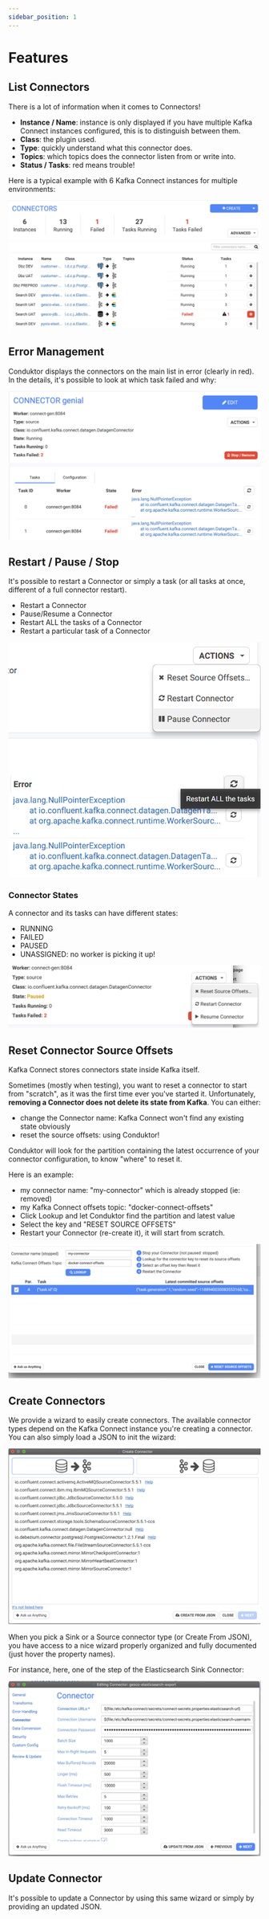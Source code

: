 ```yaml
---
sidebar_position: 1
---
```


# Features

## List Connectors

There is a lot of information when it comes to Connectors!

- **Instance / Name**: instance is only displayed if you have multiple Kafka Connect instances configured, this is to distinguish between them.
- **Class**: the plugin used.
- **Type**: quickly understand what this connector does.
- **Topics**: which topics does the connector listen from or write into.
- **Status / Tasks**: red means trouble!

Here is a typical example with 6 Kafka Connect instances for multiple environments:

![](<../assets/screenshot-2020-09-19-at-16.55.39 (1).png>)

## Error Management

Conduktor displays the connectors on the main list in error (clearly in red). In the details, it's possible to look at which task failed and why:

![](../assets/screenshot-2020-09-19-at-16.38.25.png)

## Restart / Pause / Stop

It's possible to restart a Connector or simply a task (or all tasks at once, different of a full connector restart).

- Restart a Connector
- Pause/Resume a Connector
- Restart ALL the tasks of a Connector
- Restart a particular task of a Connector

![](../assets/screenshot-2020-09-19-at-16.40.06.png)

### Connector States

A connector and its tasks can have different states:

- RUNNING
- FAILED
- PAUSED
- UNASSIGNED: no worker is picking it up!

![](../assets/screenshot-2020-09-19-at-16.42.47.png)

## Reset Connector Source Offsets

Kafka Connect stores connectors state inside Kafka itself.

Sometimes (mostly when testing), you want to reset a connector to start from "scratch", as it was the first time ever you've started it. Unfortunately, **removing a Connector does not delete its state from Kafka**. You can either:

- change the Connector name: Kafka Connect won't find any existing state obviously
- reset the source offsets: using Conduktor!

Conduktor will look for the partition containing the latest occurrence of your connector configuration, to know "where" to reset it.

Here is an example:

- my connector name: "my-connector" which is already stopped (ie: removed)
- my Kafka Connect offsets topic: "docker-connect-offsets"
- Click Lookup and let Conduktor find the partition and latest value
- Select the key and "RESET SOURCE OFFSETS"
- Restart your Connector (re-create it), it will start from scratch.

![](../assets/screenshot-2020-11-12-at-17.32.42.png)

## Create Connectors

We provide a wizard to easily create connectors. The available connector types depend on the Kafka Connect instance you're creating a connector. You can also simply load a JSON to init the wizard:

![](../assets/screenshot-2020-09-19-at-16.50.37.png)

When you pick a Sink or a Source connector type (or Create From JSON), you have access to a nice wizard properly organized and fully documented (just hover the property names).

For instance, here, one of the step of the Elasticsearch Sink Connector:

![](../assets/screenshot-2020-09-19-at-17.00.07.png)

## Update Connector

It's possible to update a Connector by using this same wizard or simply by providing an updated JSON.
